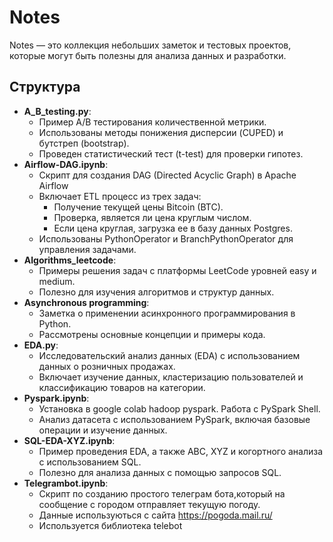 # Notes
Notes — это коллекция небольших заметок и тестовых проектов, которые могут быть полезны для анализа данных и разработки. 
## Структура
- **A_B_testing.py**:
  - Пример A/B тестирования количественной метрики.
  - Использованы методы понижения дисперсии (CUPED) и бутстреп (bootstrap).
  - Проведен статистический тест (t-test) для проверки гипотез.
- **Airflow-DAG.ipynb**:
  - Скрипт для создания DAG (Directed Acyclic Graph) в Apache Airflow
  - Включает ETL процесс из трех задач:
    - Получение текущей цены Bitcoin (BTC).
    - Проверка, является ли цена круглым числом.
    - Если цена круглая, загрузка ее в базу данных Postgres.
  - Использованы PythonOperator и BranchPythonOperator для управления задачами.
- **Algorithms_leetcode**:
  - Примеры решения задач с платформы LeetCode уровней easy и medium.
  - Полезно для изучения алгоритмов и структур данных.
- **Asynchronous programming**:
  - Заметка о применении асинхронного программирования в Python.
  - Рассмотрены основные концепции и примеры кода.
- **EDA.py**:
  - Исследовательский анализ данных (EDA) с использованием данных о розничных продажах.
  - Включает изучение данных, кластеризацию пользователей и классификацию товаров на категории.
- **Pyspark.ipynb**:
  - Установка в google colab hadoop pyspark. Работа c PySpark Shell.
  - Анализ датасета с использованием PySpark, включая базовые операции и изучение данных.
- **SQL-EDA-XYZ.ipynb**:
  - Пример проведения EDA, а также ABC, XYZ и когортного анализа с использованием SQL.
  - Полезно для анализа данных с помощью запросов SQL.
- **Telegrambot.ipynb**:
    - Cкрипт по созданию простого телеграм бота,который на сообщение с городом отправляет текущую погоду.
    - Данные используються с сайта https://pogoda.mail.ru/
    - Используется библиотека telebot



